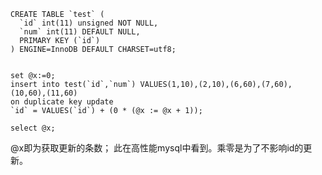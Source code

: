 ```
CREATE TABLE `test` (
  `id` int(11) unsigned NOT NULL,
  `num` int(11) DEFAULT NULL,
  PRIMARY KEY (`id`)
) ENGINE=InnoDB DEFAULT CHARSET=utf8;

```
```

set @x:=0;
insert into test(`id`,`num`) VALUES(1,10),(2,10),(6,60),(7,60),(10,60),(11,60)
on duplicate key update 
`id` = VALUES(`id`) + (0 * (@x := @x + 1));

select @x;
```
@x即为获取更新的条数；
此在高性能mysql中看到。乘零是为了不影响id的更新。